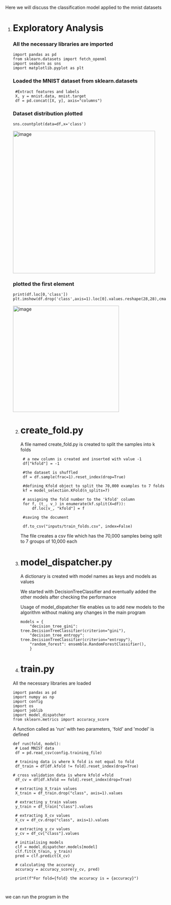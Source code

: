 
Here we will discuss the classification model applied to the mnist datasets

1. # Exploratory Analysis

   ### All the necessary libraries are imported
   ```import numpy as np
   import pandas as pd
   from sklearn.datasets import fetch_openml
   import seaborn as sns
   import matplotlib.pyplot as plt
   ```
   ### Loaded the MNIST dataset from sklearn.datasets

   ```mnist = fetch_openml("mnist_784")
    #Extract features and labels
    X, y = mnist.data, mnist.target
    df = pd.concat([X, y], axis="columns")
   ```
   ### Dataset distribution plotted
   ```
   sns.countplot(data=df,x='class')
   ```
   <img width="445" alt="image" src="https://github.com/sreehari32/MNIST_classification/assets/51872549/7ec235c7-27c1-4fb0-82ea-3092c53fdd45">

   ### plotted the first element
   ```
   print(df.loc[0,'class'])
   plt.imshow(df.drop('class',axis=1).loc[0].values.reshape(28,28),cmap='gray')
   ```


   <img width="332" alt="image" src="https://github.com/sreehari32/MNIST_classification/assets/51872549/7200b1d8-716c-483d-946c-1e08677771d0">




   2. # create_fold.py
      
      A file named create_fold.py is created to split the samples into k folds
      
      ```
       # a new column is created and inserted with value -1
       df["kfold"] = -1

       #the dataset is shuffled
       df = df.sample(frac=1).reset_index(drop=True)

       #defining Kfold object to split the 70,000 examples to 7 folds
       kf = model_selection.KFold(n_splits=7)

       # assigning the fold number to the 'kfold' column   
       for f, (t_, v_) in enumerate(kf.split(X=df)):
           df.loc[v_, "kfold"] = f

       #saving the document

       df.to_csv("inputs/train_folds.csv", index=False)
       ```
      The file creates a csv file which has the 70,000 samples being split to 7 groups of 10,000 each

   4. # model_dispatcher.py
  
      A dictionary is created with model names as keys and models as values

      We started with DecisionTreeClassifier and eventually added the other models after checking the performance

      Usage of model_dispatcher file enables us to add new models to the algorithm without making any changes in the main program
      ```
      models = {
          "decision_tree_gini": tree.DecisionTreeClassifier(criterion="gini"),
          "decision_tree_entropy": tree.DecisionTreeClassifier(criterion="entropy"),
          "random_forest": ensemble.RandomForestClassifier(),
          }
      ```
    5. # train.py

      All the necessary libraries are loaded
   ```
   import pandas as pd
   import numpy as np
   import config
   import os
   import joblib
   import model_dispatcher
   from sklearn.metrics import accuracy_score

   ```

    A function called as 'run' with two parameters, 'fold' and 'model' is defined

   ```
   def run(fold, model):
    # Load MNIST data
    df = pd.read_csv(config.training_file)

    # training data is where k fold is not equal to fold
    df_train = df[df.kfold != fold].reset_index(drop=True)

   # cross validation data is where kfold =fold
    df_cv = df[df.kfold == fold].reset_index(drop=True)

    # extracting X_train values
    X_train = df_train.drop("class", axis=1).values

    # extracting y_train values
    y_train = df_train["class"].values

    # extracting X_cv values
    X_cv = df_cv.drop("class", axis=1).values

    # extracting y_cv values
    y_cv = df_cv["class"].values

    # initialising models
    clf = model_dispatcher.models[model]
    clf.fit(X_train, y_train)
    pred = clf.predict(X_cv)

    # calculating the accuracy
    accuracy = accuracy_score(y_cv, pred)

    print(f"For fold={fold} the accuracy is = {accuracy}")



   ```

we can run the program in the 














